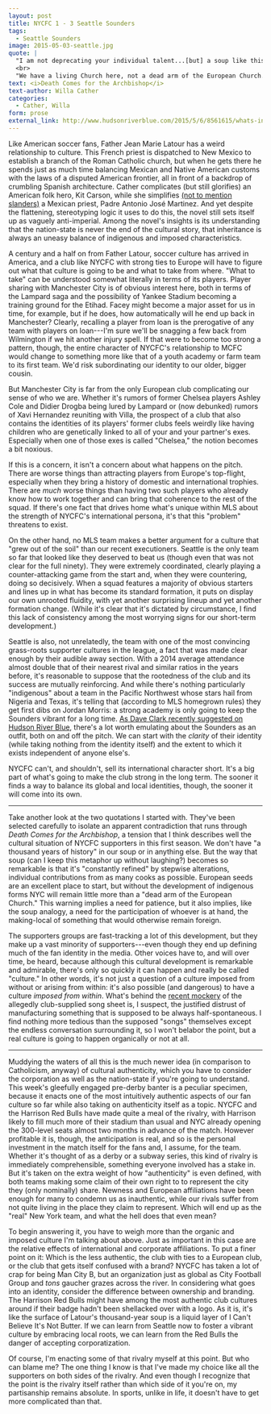 ```yaml
---
layout: post
title: NYCFC 1 - 3 Seattle Sounders
tags: 
  - Seattle Sounders 
image: 2015-05-03-seattle.jpg
quote: |
  "I am not deprecating your individual talent...[but] a soup like this is not the work of one man. It is the result of a constantly refined tradition. There are nearly a thousand years of history in this soup."<br>
  <br>
  "We have a living Church here, not a dead arm of the European Church. Our religion grew out of the soil, and has its own roots.... We do not require aid from the Propaganda, and we resent its interference. The Church the Franciscan Fathers planted here was cut off; this is the second growth, and is indigenous."
text: <i>Death Comes for the Archbishop</i> 
text-author: Willa Cather 
categories:
  - Cather, Willa
form: prose
external_link: http://www.hudsonriverblue.com/2015/5/6/8561615/whats-in-a-club-culture-nycfc-vs-willa-cather
---
```


Like American soccer fans, Father Jean Marie Latour has a weird relationship to culture. This French priest is dispatched to New Mexico to establish a branch of the Roman Catholic church, but when he gets there he spends just as much time balancing Mexican and Native American customs with the laws of a disputed American frontier, all in front of a backdrop of crumbling Spanish architecture. Cather complicates (but still glorifies) an American folk hero, Kit Carson, while she simplifies [(not to mention slanders)](http://www.nytimes.com/1985/06/29/us/priest-willa-cather-assailed-finds-a-defender.html) a Mexican priest, Padre Antonio José Martinez. And yet despite the flattening, stereotyping logic it uses to do this, the novel still sets itself up as vaguely anti-imperial. Among the novel's insights is its understanding that the nation-state is never the end of the cultural story, that inheritance is always an uneasy balance of indigenous and imposed characteristics. 

A century and a half on from Father Latour, soccer culture has arrived in America, and a club like NYCFC with strong ties to Europe will have to figure out what that culture is going to be and what to take from where.<!--break--> "What to take" can be understood somewhat literally in terms of its players. Player sharing with Manchester City is of obvious interest here, both in terms of the Lampard saga and the possibility of Yankee Stadium becoming a training ground for the Etihad. Facey might become a major asset for us in time, for example, but if he does, how automatically will he end up back in Manchester? Clearly, recalling a player from loan is the prerogative of any team with players on loan---I'm sure we'll be snagging a few back from Wilmington if we hit another injury spell. If that were to become too strong a pattern, though, the entire character of NYCFC's relationship to MCFC would change to something more like that of a youth academy or farm team to its first team. We'd risk subordinating our identity to our older, bigger cousin.

But Manchester City is far from the only European club complicating our sense of who we are. Whether it's rumors of former Chelsea players Ashley Cole and Didier Drogba being lured by Lampard or (now debunked) rumors of Xavi Hernandez reuniting with Villa, the prospect of a club that also contains the identities of its players' former clubs feels weirdly like having children who are genetically linked to all of your and your partner's exes. Especially when one of those exes is called "Chelsea," the notion becomes a bit noxious.

If this is a concern, it isn't a concern about what happens on the pitch. There are worse things than attracting players from Europe's top-flight, especially when they bring a history of domestic and international trophies. There are *much* worse things than having two such players who already know how to work together and can bring that coherence to the rest of the squad. If there's one fact that drives home what's unique within MLS about the strength of NYCFC's international persona, it's that this "problem" threatens to exist.

On the other hand, no MLS team makes a better argument for a culture that "grew out of the soil" than our recent executioners. Seattle is the only team so far that looked like they deserved to beat us (though even that was not clear for the full ninety). They were extremely coordinated, clearly playing a counter-attacking game from the start and, when they were countering, doing so decisively. When a squad features a majority of obvious starters and lines up in what has become its standard formation, it puts on display our own unrooted fluidity, with yet another surprising lineup and yet another formation change. (While it's clear that it's dictated by circumstance, I find this lack of consistency among the most worrying signs for our short-term development.) 

Seattle is also, not unrelatedly, the team with one of the most convincing grass-roots supporter cultures in the league, a fact that was made clear enough by their audible away section. With a 2014 average attendance almost double that of their nearest rival and similar ratios in the years before, it's reasonable to suppose that the rootedness of the club and its success are mutually reinforcing. And while there's nothing particularly "indigenous" about a team in the Pacific Northwest whose stars hail from Nigeria and Texas, it's telling that (according to MLS homegrown rules) they get first dibs on Jordan Morris: a strong academy is only going to keep the Sounders vibrant for a long time. [As Dave Clark recently suggested on Hudson River Blue](http://www.hudsonriverblue.com/2015/5/6/8556839/advice-from-a-foe-what-can-nycfc-supporters-learn-from-seattle-sounders), there's a lot worth emulating about the Sounders as an outfit, both on and off the pitch. We can start with the *clarity* of their identity (while taking nothing from the identity itself) and the extent to which it exists independent of anyone else's.

NYCFC can't, and shouldn't, sell its international character short. It's a big part of what's going to make the club strong in the long term. The sooner it finds a way to balance its global and local identities, though, the sooner it will come into its own.

***

Take another look at the two quotations I started with. They've been selected carefully to isolate an apparent contradiction that runs through *Death Comes for the Archbishop*, a tension that I think describes well the cultural situation of NYCFC supporters in this first season. We don't have "a thousand years of history" in our soup or in anything else. But the way that soup (can I keep this metaphor up without laughing?) becomes so remarkable is that it's "constantly refined" by stepwise alterations, individual contributions from as many cooks as possible. European seeds are an excellent place to start, but without the development of indigenous forms NYC will remain little more than a "dead arm of the European Church." This warning implies a need for patience, but it also implies, like the soup analogy, a need for the participation of whoever is at hand, the making-local of something that would otherwise remain foreign. 

The supporters groups are fast-tracking a lot of this development, but they make up a vast minority of supporters---even though they end up defining much of the fan identity in the media. Other voices have to, and will over time, be heard, because although this cultural development is remarkable and admirable, there's only so quickly it can happen and really be called "culture." In other words, it's not just a question of a culture imposed from without or arising from within: it's also possible (and dangerous) to have a culture *imposed from within*. What's behind the [recent mockery](https://twitter.com/BenDudley88/status/595164696107470848) of the allegedly club-supplied song sheet is, I suspect, the justified distrust of manufacturing something that is supposed to be always half-spontaneous. I find nothing more tedious than the supposed "songs" themselves except the endless conversation surrounding it, so I won't belabor the point, but a real culture is going to happen organically or not at all.

***

Muddying the waters of all this is the much newer idea (in comparison to Catholicism, anyway) of cultural authenticity, which you have to consider the corporation as well as the nation-state if you're going to understand. This week's gleefully engaged pre-derby banter is a peculiar specimen, because it enacts one of the most intuitively authentic aspects of our fan culture so far while also taking on authenticity itself as a topic. NYCFC and the Harrison Red Bulls have made quite a meal of the rivalry, with Harrison likely to fill much more of their stadium than usual and NYC already opening the 300-level seats almost two months in advance of the match. However profitable it is, though, the anticipation is real, and so is the personal investment in the match itself for the fans and, I assume, for the team. Whether it's thought of as a derby or a subway series, this kind of rivalry is immediately comprehensible, something everyone involved has a stake in. But it's taken on the extra weight of how "authenticity" is even defined, with both teams making some claim of their own right to to represent the city they (only nominally) share. Newness and European affiliations have been enough for many to condemn us as inauthentic, while our rivals suffer from not quite living in the place they claim to represent. Which will end up as the "real" New York team, and what the hell does that even mean?

To begin answering it, you have to weigh more than the organic and imposed culture I'm talking about above. Just as important in this case are the relative effects of international and corporate affiliations. To put a finer point on it: Which is the less authentic, the club with ties to a European club, or the club that gets itself confused with a brand? NYCFC has taken a lot of crap for being Man City B, but an organization just as global as City Football Group and *tons* gaucher grazes across the river. In considering what goes into an identity, consider the difference between ownership and branding. The Harrison Red Bulls might have among the most authentic club cultures around if their badge hadn't been shellacked over with a logo. As it is, it's like the surface of Latour's thousand-year soup is a liquid layer of I Can't Believe It's Not Butter. If we can learn from Seattle now to foster a vibrant culture by embracing local roots, we can learn from the Red Bulls the danger of accepting corporatization.

Of course, I'm enacting some of that rivalry myself at this point. But who can blame me? The one thing I know is that I've made my choice like all the supporters on both sides of the rivalry. And even though I recognize that the point is the rivalry itself rather than which side of it you're on, my partisanship remains absolute. In sports, unlike in life, it doesn't have to get more complicated than that.
